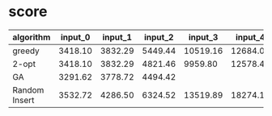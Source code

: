 # score

| algorithm     | input_0 | input_1 | input_2 | input_3  | input_4  | input_5  | input_6  |
| ------------- | ------- | ------- | ------- | -------- | -------- | -------- | -------- |
| greedy        | 3418.10 | 3832.29 | 5449.44 | 10519.16 | 12684.06 | 25331.84 | 49892.05 |
| 2-opt         | 3418.10 | 3832.29 | 4821.46 | 9959.80  | 12578.42 | 24366.43 | 47988.87 |
| GA            | 3291.62 | 3778.72 | 4494.42 |          |          |          |          |
| Random Insert | 3532.72 | 4286.50 | 6324.52 | 13519.89 | 18274.13 | 37490.08 | 74486.00 |
